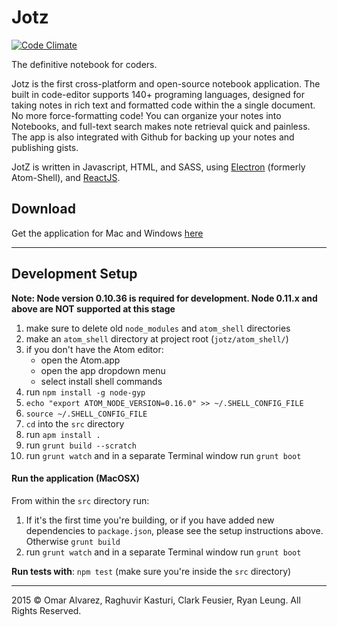 # Jotz

[![Code Climate](https://codeclimate.com/github/jotzio/jotz/badges/gpa.svg)](https://codeclimate.com/github/jotzio/jotz)

The definitive notebook for coders. 

Jotz is the first cross-platform and open-source notebook application. The built in code-editor supports 140+ programing languages, designed for taking notes in rich text and formatted code within the a single document. No more force-formatting code! You can organize your notes into Notebooks, and full-text search makes note retrieval quick and painless. The app is also integrated with Github for backing up your notes and publishing gists. 

JotZ is written in Javascript, HTML, and SASS, using [Electron](https://github.com/atom/electron) (formerly Atom-Shell), and  [ReactJS](http://facebook.github.io/react/). 

## Download

Get the application for Mac and Windows [here](jotzio.github.io/jotz)

---

## Development Setup

**Note: Node version 0.10.36 is required for development. Node 0.11.x and above are NOT supported at this stage**

1. make sure to delete old `node_modules` and `atom_shell` directories
1. make an `atom_shell` directory at project root (`jotz/atom_shell/`)
1. if you don't have the Atom editor:
    - open the Atom.app
    - open the app dropdown menu
    - select install shell commands
1. run `npm install -g node-gyp`
1. `echo "export ATOM_NODE_VERSION=0.16.0" >> ~/.SHELL_CONFIG_FILE`
2. `source ~/.SHELL_CONFIG_FILE`
1. `cd` into the `src` directory
1. run `apm install .`
1. run `grunt build --scratch`
1. run `grunt watch` and in a separate Terminal window run `grunt boot`

#### Run the application (MacOSX)
From within the `src` directory run:

1. If it's the first time you're building, or if you have added new dependencies to `package.json`, please see the setup instructions above. Otherwise `grunt build`
2. run `grunt watch` and in a separate Terminal window run `grunt boot`

**Run tests with**: `npm test` (make sure you're inside the `src` directory)

---

2015 &copy; Omar Alvarez, Raghuvir Kasturi, Clark Feusier, Ryan Leung. All Rights Reserved.

